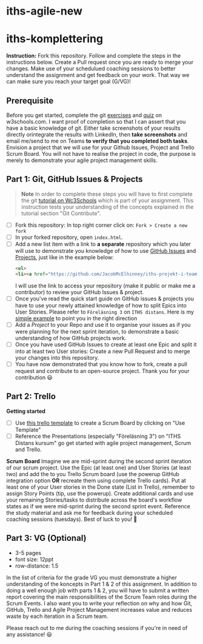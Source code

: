 # iths-agile-new
# iths-komplettering
**Instruction:** Fork this repository. Follow and complete the steps in the instructions below. Create a Pull request once you are ready to merge your changes. Make use of your schedulued coaching sessions to better understand the assignment and get feedback on your work. That way we can make sure you reach your target goal (G/VG)!

## Prerequisite
Before you get started, complete the git [exercises](https://www.w3schools.com/git/git_exercises.asp?remote=github) and [quiz](https://www.w3schools.com/git/git_quiz.asp?remote=github) on w3schools.com. I want proof of completion so that I can assert that you have a basic knowledge of git. Either take screenshots of your results directly orintegrate the results with LinkedIn, then **take screenshots** and email me/send to me on Teams **to verify that you completed both tasks**. 
Envision a project that we will use for your Github Issues, Project and Trello Scrum Board. You will not have to realise the project in code, the purpose is merely to demonstrate your agile project management skills.

## Part 1: Git, GitHub Issues & Projects

>**Note**
>In order to complete these steps you will have to first complete the git [tutorial on Wc3Schools](https://www.w3schools.com/git/default.asp) which is part of your assignment. This instruction tests your understanding of the concepts explained in the tutorial section "Git Contribute".  

- [ ] Fork this repository: In top right corner click on: `Fork > Create a new fork`
- [ ] In your forked repository, open `index.html`.
- [ ] Add a new list item with a link to **a separate** repository which you later will use to demonstrate you knowledge of how to use [GitHub Issues](https://docs.github.com/en/issues/tracking-your-work-with-issues/quickstart) and [Projects](https://docs.github.com/en/issues/planning-and-tracking-with-projects/learning-about-projects/quickstart-for-projects), just like in the example below:
  ```html
  <ul>
  <li><a href="https://github.com/JacobMcElhinney/iths-projekt-i-team/issues">Jacob's example repository</a></li>
  ```
  I will use the link to access your repository (make it public or make me a contributor) to review your GitHub Issues & project.
- [ ] Once you've read the quick start guide on GitHub issues & projects you have to use your newly attained knowledge of how to split Epics into User Stories. Please refer to `Föreläsning 3` on `ITHS distans`. Here is my [simple example](https://github.com/JacobMcElhinney/iths-projekt-i-team/issues) to point you in the right direction
- [ ] Add a *Project* to your Repo and use it to organise your issues as if you were planning for the next sprint iteration, to demonstrate a basic understanding of how GitHub projects work.
- [ ] Once you have used GitHub Issues to create at least one Epic and split it into at least two User stories: Create a new Pull Request and to merge your changes into this repository. 
- [ ] You have now demonstrated that you know how to fork, create a pull request and contribute to an open-source project. Thank you for your contribution :smiley:

## Part 2: Trello

**Getting started**
- [ ] Use [this trello template](https://trello.com/templates/engineering/scrum-board-dFzygb01) to create a Scrum Board by clicking on "Use Template"
- [ ] Reference the Presentations (especially "Föreläsning 3") on "ITHS Distans kursum" go get started with agile project management, Scrum and Trello.

**Scrum Board**
Imagine we are mid-sprint during the second sprint iteration of our scrum project. Use the Epic (at least one) and User Stories (at least two) and add the to you Trello Scrum board (use the powerup GitHub integration option **OR** recreate them using complete Trello cards). 
Put at least one of your User stories in the Done state (List in Trello), remember to assign Story Points (tip, use the powerup).
Create additional cards and use your remaining Stories/tasks to distribute across the board's workflow states as if we were mid-sprint during the second sprint event. Reference the study material and ask me for feedback during your scheduled coaching sessions (tuesdays). Best of luck to you! 🥳

## Part 3: VG (Optional)
- 3-5 pages
- font size: 12ppt
- row-distance: 1.5

In the list of criteria for the grade VG you must demonstrate a higher understanding of the koncepts in Part 1 & 2 of this assignment.
In addition to doing a well enough job with parts 1 & 2, you will have to submit a written report covering the main responsibilities of the Scrum Team roles during the Scrum Events. I also want you to write your reflection on why and how Git, GitHub, Trello and Agile Project Management increases value and reduces waste by each iteration in a Scrum team.


Please reach out to me during the coaching sessions if you're in need of any assistance! :smiley:

